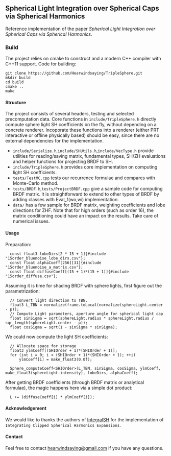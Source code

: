## Spherical Light Integration over Spherical Caps via Spherical Harmonics ##

Reference implementation of the paper *Spherical Light Integration over Spherical Caps via Spherical Harmonics*.

### Build ###

The project relies on cmake to construct and a modern C++ compiler with C++11 support.
Code for building:

	git clone https://github.com/Hearwindsaying/TripleSphere.git
	mkdir build
	cd build
	cmake ..
	make

#### Structure ####

The project consists of several headers, testing and selected precomputation data.
Core functions in `include/TripleSphere.h` directly compute sphere light SH coefficients on the fly, without depending on a concrete renderer.
Incoporate these functions into a renderer (either PRT interactive or offline physically based) should be easy, since there are no external dependencies for the implementation.

   + `include/Serialize.h`,`include/SHUtils.h`,`include/VecType.h` provide utilities for reading/saving matrix, fundamental types, SH/ZH evaluations and helper functions for projecting BRDF to SH.
   + `include/TripleSphere.h` provides core implementation on computing light SH coefficients.
   + `tests/TestMC.cpp` tests our recurrence formulae and compares with Monte-Carlo method.
   + `tests/BRDF.h`,`tests/ProjectBRDF.cpp` give a sample code for computing BRDF matrix. It is straightforward to extend to other types of BRDF by adding classes with Eval_f(wo,wi) implementation.
   + `data/` has a few sample for BRDF matrix, weighting coefficients and lobe directions for ZHF. Note that for high orders (such as order 16), the matrix conditioning could have an impact on the results. Take care of numerical issues.

#### Usage ####

Preparation:

	  const float3 lobeDirs[2 * 15 + 1]{#include "15order_bluenoise_lobe_dirs.csv"};
	  const float alphaCoeff[256][31]{#include "15order_bluenoise_a_matrix.csv"};
	  const float diffuseCoeff[(15 + 1)*(15 + 1)]{#include "15order_diffuse.csv"};

Assuming it is time for shading BRDF with sphere lights, first figure out the parametrization:
	
	  // Convert light direction to TBN.
	  float3 L_TBN = normalize(frame.toLocal(normalize(sphereLight.center - p));
	  // Compute Light parameters, aperture angle for spherical light cap
      float sinSigma = sqrt(sphereLight.radius * sphereLight.radius / sqr_length(sphereLight.center - p));
      float cosSigma = sqrt(1 - sinSigma * sinSigma);

We could now compute the light SH coefficients:
	  
	  // Allocate space for storage
	  float3 ylmCoeff[(SHIOrder + 1)*(SHIOrder + 1)];
      for (int i = 0; i < (SHIOrder + 1)*(SHIOrder + 1); ++i)
          ylmCoeff[i] = make_float3(0.0f);

	  Sphere_computeCoeff<SHIOrder>(L_TBN, sinSigma, cosSigma, ylmCoeff, make_float3(sphereLight.intensity), lobeDirs, alphaCoeff);

After getting BRDF coefficients (through BRDF matrix or analytical formulae), the magic happens here via a simple dot product:

	  L += (diffuseCoeff[i] * ylmCoeff[i]);
	  

#### Acknowledgement ####

We would like to thanks the authors of [IntegralSH](https://github.com/belcour/IntegralSH) for the implementation of `Integrating Clipped Spherical Harmonics Expansions`.

#### Contact ####

Feel free to contact hearwindsaying@gmail.com if you have any questions.
